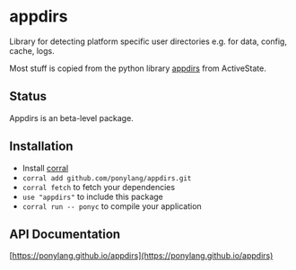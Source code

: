# appdirs

Library for detecting platform specific user directories e.g. for data, config, cache, logs.

Most stuff is copied from the python library [appdirs](https://github.com/ActiveState/appdirs) from ActiveState.

## Status

Appdirs is an beta-level package.

## Installation

* Install [corral](https://github.com/ponylang/corral)
* `corral add github.com/ponylang/appdirs.git`
* `corral fetch` to fetch your dependencies
* `use "appdirs"` to include this package
* `corral run -- ponyc` to compile your application

## API Documentation

[https://ponylang.github.io/appdirs](https://ponylang.github.io/appdirs)
